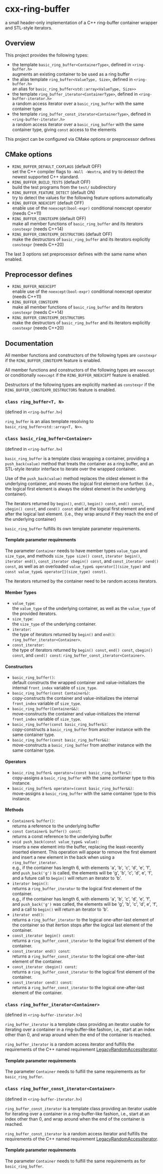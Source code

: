 # cxx-ring-buffer

a small header-only implementation of a C++ ring-buffer container wrapper and
STL-style iterators.

## Overview

This project provides the following types:

- the template `basic_ring_buffer<ContainerType>`, defined in `<ring-buffer.h>`  
  augments an existing container to be used as a ring buffer
- the alias template `ring_buffer<ValueType, Size>`, defined in `<ring-buffer.h>`  
  an alias for `basic_ring_buffer<std::array<ValueType, Size>>`
- the template `ring_buffer_iterator<ContainerType>`, defined in `<ring-buffer-iterator.h>`  
  a random access iterator over a `basic_ring_buffer` with the same container type
- the template `ring_buffer_const_iterator<ContainerType>`, defined in `<ring-buffer-iterator.h>`  
  a random access iterator over a `basic_ring_buffer` with the same container type,
  giving `const` access to the elements

This project can be configured via CMake options or preprocessor defines

## CMake options

- `RING_BUFFER_DEFAULT_CXXFLAGS` (default OFF)  
  set the C++ compiler flags to `-Wall -Wextra`, and try to detect the newest supported C++ standard.
- `RING_BUFFER_BUILD_TESTS` (default OFF)  
  build the test programs from the `test/` subdirectory
- `RING_BUFFER_FEATURE_DETECT` (default ON)  
  try to detect the values for the following feature options automatically
- `RING_BUFFER_NOEXCEPT` (default OFF)  
  enable use of the `noexcept(bool-expr)` conditional noexcept operator (needs C++11)
- `RING_BUFFER_CONSTEXPR` (default OFF)  
  make all member functions of `basic_ring_buffer` and its iterators `constexpr` (needs C++14)
- `RING_BUFFER_CONSTEXPR_DESTRUCTORS` (default OFF)  
  make the destructors of `basic_ring_buffer` and its iterators explicitly `constexpr` (needs C++20)

The last 3 options set preprocessor defines with the same name when enabled.

## Preprocessor defines

- `RING_BUFFER_NOEXCEPT`  
  enable use of the `noexcept(bool-expr)` conditional noexcept operator (needs C++11)
- `RING_BUFFER_CONSTEXPR`  
  make all member functions of `basic_ring_buffer` and its iterators `constexpr` (needs C++14)
- `RING_BUFFER_CONSTEXPR_DESTRUCTORS`  
  make the destructors of `basic_ring_buffer` and its iterators explicitly `constexpr` (needs C++20)

## Documentation

All member functions and constructors of the following types are `constexpr` if
the `RING_BUFFER_CONSTEXPR` feature is enabled.

All member functions and constructors of the following types are `noexcept` or
conditionally `noexcept` if the `RING_BUFFER_NOEXCEPT` feature is enabled.

Destructors of the following types are explicitly marked as `constexpr` if the
`RING_BUFFER_CONSTEXPR_DESTRUCTORS` feature is enabled.

### `class ring_buffer<T, N>`
(defined in `<ring-buffer.h>`)

`ring_buffer` is an alias template resolving to
`basic_ring_buffer<std::array<T, N>>`.

### `class basic_ring_buffer<Container>`
(defined in `<ring-buffer.h>`)

`basic_ring_buffer` is a template class wrapping a container, providing a
`push_back(value)` method that treats the container as a ring buffer, and an
STL-style iterator interface to iterate over the wrapped container.

Use of the `push_back(value)` method replaces the oldest element in the
underlying container, and moves the logical first element one further. (i.e.,
the logical first element is always the oldest element in the underlying
container).

The iterators returned by `begin()`, `end()`, `begin() const`, `end() const`,
`cbegin() const`, and `cend() const` start at the logical first element and end
after the logical last element. (i.e., they wrap around if they reach the end of
the underlying container)

`basic_ring_buffer` fulfills its own template parameter requirements.

#### Template parameter requirements

The parameter `Container` needs to have member types `value_type` and
`size_type`, and methods `size_type size() const`, `iterator begin()`,
`iterator end()`, `const_iterator cbegin() const`, and `const_iterator cend()
const`, as well as an overloaded `value_type& operator[](size_type)` and `const
value_type& operator[](size_type) const)`.

The iterators returned by the container need to be random access iterators.

#### Member Types

- `value_type`:  
    the `value_type` of the underlying container, as well as the `value_type` of
    the provided iterators.
- `size_type`:  
    the `size_type` of the underlying container.
- `iterator`:  
    the type of iterators returned by `begin()` and `end()`:
    `ring_buffer_iterator<Container>`.
- `const_iterator`:  
    the type of iterators returned by `begin() const`, `end() const`, `cbegin()
    const`, and `cend() const`: `ring_buffer_const_iterator<Container>`.

#### Constructors

- `basic_ring_buffer()`:  
    default constructs the wrapped container and value-initializes the internal
    `front_index` variable of `size_type`.
- `basic_ring_buffer(const Container&)`:  
    copy-constructs the container and value-initializes the internal
    `front_index` variable of `size_type`.
- `basic_ring_buffer(Container&&)`:  
    move-constructs the container and value-initializes the internal
    `front_index` variable of `size_type`.
- `basic_ring_buffer(const basic_ring_buffer&)`:  
    copy-constructs a `basic_ring_buffer` from another instance with the same
    container type.
- `basic_ring_buffer(const basic_ring_buffer&&)`:  
    move-constructs a `basic_ring_buffer` from another instance with the same
    container type.

#### Operators

- `basic_ring_buffer& operator=(const basic_ring_buffer&)`:  
    copy-assigns a `basic_ring_buffer` with the same container type to this
    instance.
- `basic_ring_buffer& operator=(const basic_ring_buffer&&)`:  
    move-assigns a `basic_ring_buffer` with the same container type to this
    instance.

#### Methods

- `Container& buffer()`:  
    returns a reference to the underlying buffer
- `const Container& buffer() const`:  
    returns a const reference to the underlying buffer
- `void push_back(const value_type& value)`:  
    inserts a new element into the buffer, replacing the least-recently inserted
    element. This operation will appear to remove the first element and insert
    a new element in the back when using a `ring_buffer_iterator`.  
    e.g., if the container has length 6, with elements 'a', 'b', 'c', 'd', 'e',
    'f', and `push_back('g')` is called, the elements will be 'g', 'b', 'c',
    'd', e', 'f', and a future call to `begin()` will return an iterator to 'b'.
- `iterator begin()`:  
    returns a `ring_buffer_iterator` to the logical first element of the
    container.  
    e.g., if the container has length 6, with elements 'a', 'b', 'c', 'd', 'e',
    'f', and `push_back('g')` was called, the elements will be 'g', 'b', 'c',
    'd', e', 'f', and a call to `begin()` will return an iterator to 'b'.
- `iterator end()`:  
    returns a `ring_buffer_iterator` to the logical one-after-last element of
    the container so that itertion stops after the logical last element of the
    container.
- `const_iterator begin() const`:  
    returns a `ring_buffer_const_iterator` to the logical first element of the
    container.
- `const_iterator end() const`:  
    returns a `ring_buffer_const_iterator` to the logical one-after-last element
    of the container.
- `const_iterator cbegin() const`:  
    returns a `ring_buffer_const_iterator` to the logical first element of the
    container.
- `const_iterator cend() const`:  
    returns a `ring_buffer_const_iterator` to the logical one-after-last element
    of the container.

### `class ring_buffer_iterator<Container>`
(defined in `<ring-buffer-iterator.h>`)

`ring_buffer_iterator` is a template class providing an iterator usable for
iterating over a container in a ring-buffer-like fashion, i.e., start at an
index other than 0, and wrap around when the end of the container is reached.

`ring_buffer_iterator` is a random access iterator and fulfills the
requirements of the C++ named requirement
[LegacyRandomAccessIterator][lra-iter].

#### Template parameter requirements

The parameter `Container` needs to fulfill the same requirements as for
`basic_ring_buffer`.

### `class ring_buffer_const_iterator<Container>`
(defined in `<ring-buffer-iterator.h>`)

`ring_buffer_const_iterator` is a template class providing an iterator usable
for iterating over a container in a ring-buffer-like fashion, i.e., start at an
index other than 0, and wrap around when the end of the container is reached.

`ring_buffer_const_iterator` is a random access iterator and fulfills the
requirements of the C++ named requirement
[LegacyRandomAccessIterator][lra-iter].

#### Template parameter requirements

The parameter `Container` needs to fulfill the same requirements as for
`basic_ring_buffer`.

[lra-iter]: https://en.cppreference.com/w/cpp/named_req/RandomAccessIterator
